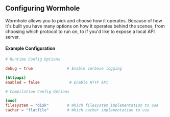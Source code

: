 ## Configuring Wormhole

Wormhole allows you to pick and choose how it operates. Because of how it's built you have many options on how it operates behind the scenes, from choosing which protocol to run on, to if you'd like to expose a local API server.


#### Example Configuration

```toml
# Runtime Config Options

debug = true               # Enable verbose logging

[httpapi]
enabled = false             # Enable HTTP API

# Compilation Config Options

[mod]
filesystem = "disk"        # Which filesystem implementation to use
cacher = "flatfile"        # Which cacher implementation to use
```